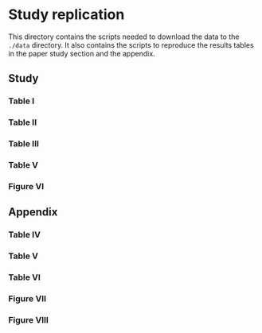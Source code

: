 # Study replication

This directory contains the scripts needed to download the data to the `./data` directory.
It also contains the scripts to reproduce the results tables in the paper study section and the appendix.

## Study 

### Table I

### Table II

### Table III

### Table V

### Figure VI

## Appendix

### Table IV

### Table V

### Table VI

### Figure VII

### Figure VIII